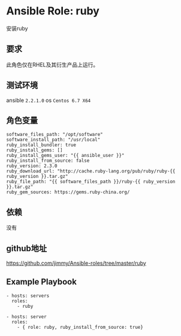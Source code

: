 # Ansible Role: ruby

安装ruby

## 要求

此角色仅在RHEL及其衍生产品上运行。

## 测试环境

ansible `2.2.1.0`
os `Centos 6.7 X64`

## 角色变量
    software_files_path: "/opt/software"
    software_install_path: "/usr/local"
    ruby_install_bundler: true
    ruby_install_gems: []
    ruby_install_gems_user: "{{ ansible_user }}"
    ruby_install_from_source: false
    ruby_version: 2.3.0
    ruby_download_url: "http://cache.ruby-lang.org/pub/ruby/ruby-{{ ruby_version }}.tar.gz"
    ruby_file_path: "{{ software_files_path }}/ruby-{{ ruby_version }}.tar.gz"
    ruby_gem_sources: https://gems.ruby-china.org/

## 依赖

没有

## github地址
https://github.com/jimmy/Ansible-roles/tree/master/ruby

## Example Playbook

    - hosts: servers
      roles:
        - ruby
        
    - hosts: server
      roles:
        - { role: ruby, ruby_install_from_source: true}